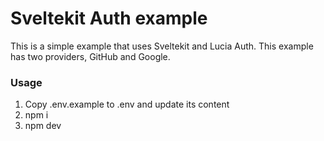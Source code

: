 # Sveltekit Auth example

This is a simple example that uses Sveltekit and Lucia Auth. This example has two providers, GitHub and Google.

### Usage

1. Copy .env.example to .env and update its content
2. npm i
3. npm dev
